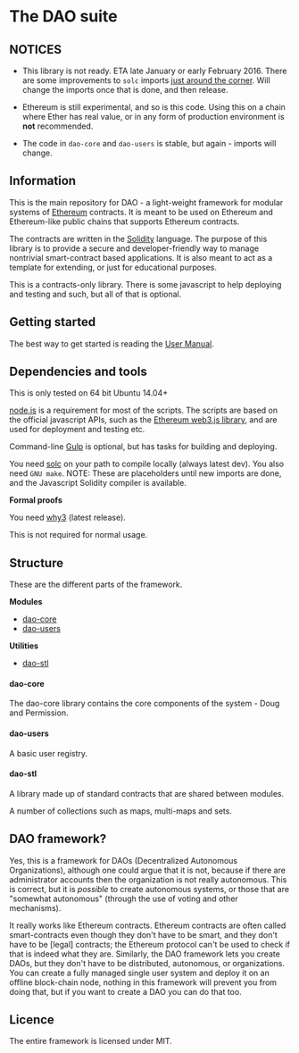 # The DAO suite

## NOTICES

- This library is not ready. ETA late January or early February 2016. There are some improvements to `solc` imports [just around the corner](https://www.pivotaltracker.com/story/show/102848776). Will change the imports once that is done, and then release.

- Ethereum is still experimental, and so is this code. Using this on a chain where Ether has real value, or in any form of production environment is **not** recommended.

- The code in `dao-core` and `dao-users` is stable, but again - imports will change. 

## Information

This is the main repository for DAO - a light-weight framework for modular systems of [Ethereum](https://ethereum.org/) contracts. It is meant to be used on Ethereum and Ethereum-like public chains that supports Ethereum contracts.

The contracts are written in the [Solidity](http://solidity.readthedocs.org/en/latest/index.html) language. The purpose of this library is to provide a secure and developer-friendly way to manage nontrivial smart-contract based applications. It is also meant to act as a template for extending, or just for educational purposes.

This is a contracts-only library. There is some javascript to help deploying and testing and such, but all of that is optional.

## Getting started

The best way to get started is reading the [User Manual](./docs/Manual.md).

## Dependencies and tools

This is only tested on 64 bit Ubuntu 14.04+ 

[node.js](https://nodejs.org/en/) is a requirement for most of the scripts. The scripts are based on the official javascript APIs, such as the [Ethereum web3.js library](https://github.com/ethereum/web3.js), and are used for deployment and testing etc. 

Command-line [Gulp](http://gulpjs.com/) is optional, but has tasks for building and deploying.

You need [solc](https://github.com/ethereum/solidity) on your path to compile locally (always latest dev). You also need `GNU make`. NOTE: These are placeholders until new imports are done, and the Javascript Solidity compiler is available.

**Formal proofs**

You need [why3](http://why3.lri.fr/) (latest release).

This is not required for normal usage.

## Structure

These are the different parts of the framework.

**Modules**

- [dao-core]()
- [dao-users]()

**Utilities**

- [dao-stl]()

#### dao-core

The dao-core library contains the core components of the system - Doug and Permission.

#### dao-users

A basic user registry.

#### dao-stl

A library made up of standard contracts that are shared between modules. 

A number of collections such as maps, multi-maps and sets.

## DAO framework?

Yes, this is a framework for DAOs (Decentralized Autonomous Organizations), although one could argue that it is not, because if there are administrator accounts then the organization is not really autonomous. This is correct, but it is *possible* to create autonomous systems, or those that are "somewhat autonomous" (through the use of voting and other mechanisms).

It really works like Ethereum contracts. Ethereum contracts are often called smart-contracts even though they don't have to be smart, and they don't have to be [legal] contracts; the Ethereum protocol can't be used to check if that is indeed what they are. Similarly, the DAO framework lets you create DAOs, but they don't have to be distributed, autonomous, or organizations. You can create a fully managed single user system and deploy it on an offline block-chain node, nothing in this framework will prevent you from doing that, but if you want to create a DAO you can do that too.

## Licence

The entire framework is licensed under MIT.